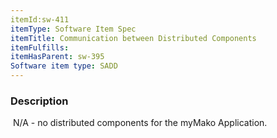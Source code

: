 ```yaml
---
itemId:sw-411
itemType: Software Item Spec
itemTitle: Communication between Distributed Components
itemFulfills: 
itemHasParent: sw-395
Software item type: SADD
---
```

### Description
 N/A - no distributed components for the myMako Application.